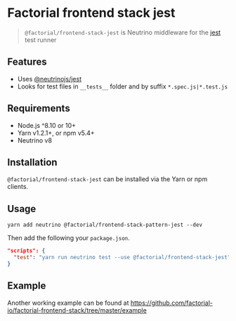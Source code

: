 # Factorial frontend stack jest

> `@factorial/frontend-stack-jest` is Neutrino middleware for the [jest](https://jestjs.io/) test runner

## Features

* Uses [@neutrinojs/jest](https://neutrinojs.org/packages/jest/)
* Looks for test files in `__tests__` folder and by suffix `*.spec.js|*.test.js`

## Requirements

- Node.js ^8.10 or 10+
- Yarn v1.2.1+, or npm v5.4+
- Neutrino v8

## Installation

`@factorial/frontend-stack-jest` can be installed via the Yarn or npm clients.

## Usage

    yarn add neutrino @factorial/frontend-stack-pattern-jest --dev

Then add the following your `package.json`.

```json
"scripts": {
  "test": "yarn run neutrino test --use @factorial/frontend-stack-jest",
}
```

## Example

Another working example can be found at
https://github.com/factorial-io/factorial-frontend-stack/tree/master/example
